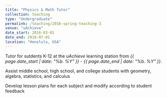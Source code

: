 ```yaml
---
title: "Physics & Math Tutor"
collection: teaching
type: "Undergraduate"
permalink: /teaching/2016-spring-teaching-3
venue: "uAchieve"
date_start: 2016-03-01
date_end: 2018-07-01
location: "Honolulu, USA"
---
```


Tutor for sutdents K-12 at the _uAchieve_ learning station from _{{ page.date_start | date: "%b. %Y" }} - {{ page.date_end | date: "%b. %Y" }}_.

Assist middle school, high school, and college students with geometry, algebra, statistics, and calculus


Develop lesson plans for each subject and modify according to student feedback
